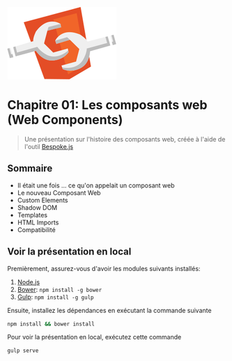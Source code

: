 ![](src/images/web-components.png)
# Chapitre 01: Les composants web (Web Components)
> Une présentation sur l'histoire des composants web, créée à l'aide de l'outil [Bespoke.js](http://markdalgleish.com/projects/bespoke.js)

## Sommaire
* Il était une fois ... ce qu'on appelait un composant web
* Le nouveau Composant Web
* Custom Elements
* Shadow DOM
* Templates
* HTML Imports
* Compatibilité

## Voir la présentation en local

Premièrement, assurez-vous d'avoir les modules suivants installés:

1. [Node.js](http://nodejs.org)
2. [Bower](http://bower.io): `npm install -g bower`
3. [Gulp](http://gulpjs.com): `npm install -g gulp`

Ensuite, installez les dépendances en exécutant la commande suivante

```sh
npm install && bower install
```

Pour voir la présentation en local, exécutez cette commande

```sh
gulp serve
```

